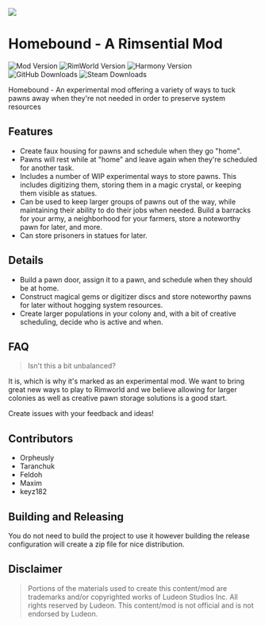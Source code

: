 <p>
  <a href="https://steamcommunity.com/sharedfiles/filedetails/?id=3119559485" alt="Steam Workshop Link">
  <img src="https://img.shields.io/static/v1?label=Steam&message=Workshop&color=blue&logo=steam&link=https://steamcommunity.com/sharedfiles/filedetails/?id=3119559485"/>
  </a>
</p>

# Homebound - A Rimsential Mod

![Mod Version](https://img.shields.io/badge/Mod_Version-1.0.1-blue.svg)
![RimWorld Version](https://img.shields.io/badge/Built_for_RimWorld-1.4-blue.svg)
![Harmony Version](https://img.shields.io/badge/Powered_by_Harmony-2.2.2-blue.svg)
![GitHub Downloads](https://img.shields.io/github/downloads/feldoh/PawnStorages/total?colorB=blue&label=GitHub+Downloads)
![Steam Downloads](https://img.shields.io/steam/downloads/3119559485?colorB=blue&label=Steam+Downloads)

Homebound - An experimental mod offering a variety of ways to tuck pawns away when they're not needed in order to preserve system resources

## Features
* Create faux housing for pawns and schedule when they go "home".
* Pawns will rest while at "home" and leave again when they're scheduled for another task.
* Includes a number of WIP experimental ways to store pawns. This includes digitizing them, storing them in a magic crystal, or keeping them visible as statues.
* Can be used to keep larger groups of pawns out of the way, while maintaining their ability to do their jobs when needed. Build a barracks for your army, a neighborhood for your farmers, store a noteworthy pawn for later, and more.
* Can store prisoners in statues for later.


## Details
* Build a pawn door, assign it to a pawn, and schedule when they should be at home.
* Construct magical gems or digitizer discs and store noteworthy pawns for later without hogging system resources.
* Create larger populations in your colony and, with a bit of creative scheduling, decide who is active and when.


## FAQ
>Isn't this a bit unbalanced?

It is, which is why it's marked as an experimental mod. We want to bring great new ways to play to Rimworld and we believe allowing for larger colonies as well as creative pawn storage solutions is a good start.

Create issues with your feedback and ideas!

## Contributors
* Orpheusly
* Taranchuk
* Feldoh
* Maxim
* keyz182

## Building and Releasing
You do not need to build the project to use it however building the release configuration will create a zip file for nice distribution.

## Disclaimer
>Portions of the materials used to create this content/mod are trademarks and/or copyrighted works of Ludeon Studios Inc. All rights reserved by Ludeon. This content/mod is not official and is not endorsed by Ludeon.
